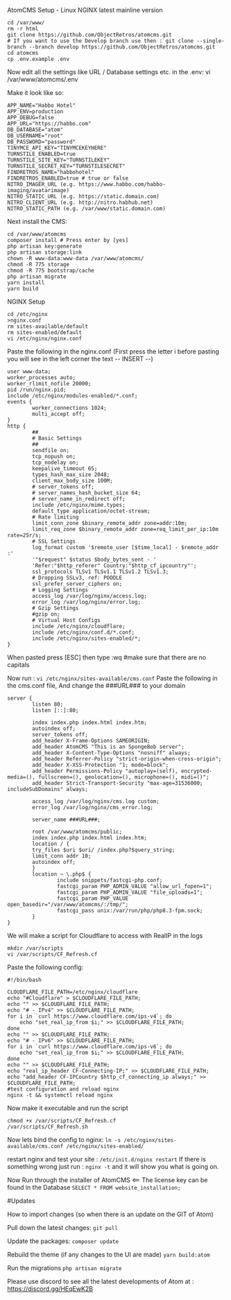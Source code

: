 AtomCMS Setup - Linux NGINX latest mainline version

```
cd /var/www/
rm -r html
git clone https://github.com/ObjectRetros/atomcms.git
# If you want to use the Develop branch use then : git clone --single-branch --branch develop https://github.com/ObjectRetros/atomcms.git
cd atomcms
cp .env.example .env
```

Now edit all the settings like URL / Database settings etc. in the .env: vi /var/www/atomcms/.env

Make it look like so:
```
APP_NAME="Habbo Hotel"
APP_ENV=production
APP_DEBUG=false
APP_URL="https://habbo.com"
DB_DATABASE="atom"
DB_USERNAME="root"
DB_PASSWORD="password"
TINYMCE_API_KEY="TINYMCEKEYHERE"
TURNSTILE_ENABLED=true
TURNSTILE_SITE_KEY="TURNSTILEKEY"
TURNSTILE_SECRET_KEY="TURNSTILESECRET"
FINDRETROS_NAME="habbohotel"
FINDRETROS_ENABLED=true # true or false
NITRO_IMAGER_URL (e.g. https://www.habbo.com/habbo-imaging/avatarimage)
NITRO_STATIC_URL (e.g. https://static.domain.com)
NITRO_CLIENT_URL (e.g. http://nitro.habhub.net)
NITRO_STATIC_PATH (e.g. /var/www/static.domain.com)
```

Next install the CMS:
```
cd /var/www/atomcms
composer install # Press enter by [yes]
php artisan key:generate
php artisan storage:link
chown -R www-data:www-data /var/www/atomcms/
chmod -R 775 storage
chmod -R 775 bootstrap/cache
php artisan migrate
yarn install
yarn build
```

NGINX Setup
```
cd /etc/nginx
>nginx.conf
rm sites-available/default
rm sites-enabled/default
vi /etc/nginx/nginx.conf
```

Paste the following in the nginx.conf (First press the letter i before pasting you will see in the left corner the text -- INSERT --)
```
user www-data;
worker_processes auto;
worker_rlimit_nofile 20000;
pid /run/nginx.pid;
include /etc/nginx/modules-enabled/*.conf;
events {
        worker_connections 1024;
        multi_accept off;
}
http {
        ##
        # Basic Settings
        ##
        sendfile on;
        tcp_nopush on;
        tcp_nodelay on;
        keepalive_timeout 65;
        types_hash_max_size 2048;
        client_max_body_size 100M;
        # server_tokens off;
        # server_names_hash_bucket_size 64;
        # server_name_in_redirect off;
        include /etc/nginx/mime.types;
        default_type application/octet-stream;
        # Rate limiting
        limit_conn_zone $binary_remote_addr zone=addr:10m;
        limit_req_zone $binary_remote_addr zone=req_limit_per_ip:10m rate=25r/s;
        # SSL Settings
        log_format custom '$remote_user [$time_local] - $remote_addr :'
        '"$request" $status $body_bytes_sent - '
        'Refer:"$http_referer" Country:"$http_cf_ipcountry"';
        ssl_protocols TLSv1 TLSv1.1 TLSv1.2 TLSv1.3;
        # Dropping SSLv3, ref: POODLE
        ssl_prefer_server_ciphers on;
        # Logging Settings
        access_log /var/log/nginx/access.log;
        error_log /var/log/nginx/error.log;
        # Gzip Settings
        #gzip on;
        # Virtual Host Configs
        include /etc/nginx/cloudflare;
        include /etc/nginx/conf.d/*.conf;
        include /etc/nginx/sites-enabled/*;
}
```
When pasted press [ESC] then type :wq #make sure that there are no capitals

Now run : ```vi /etc/nginx/sites-available/cms.conf``` Paste the following in the cms.conf file, And change the ###URL### to your domain

```
server {
        listen 80;
        listen [::]:80;
        
        index index.php index.html index.htm;
        autoindex off;
        server_tokens off;
        add_header X-Frame-Options SAMEORIGIN;
        add_header AtomCMS "This is an SpongeBob server";
        add_header X-Content-Type-Options "nosniff" always;
        add_header Referrer-Policy "strict-origin-when-cross-origin";
        add_header X-XSS-Protection "1; mode=block";
        add_header Permissions-Policy "autoplay=(self), encrypted-media=(), fullscreen=(), geolocation=(), microphone=(), midi=()";
        add_header Strict-Transport-Security "max-age=31536000; includeSubDomains" always;
        
        access_log /var/log/nginx/cms.log custom;
        error_log /var/log/nginx/cms_error.log;

        server_name ###URL###;
        
        root /var/www/atomcms/public;
        index index.php index.html index.htm;
        location / {
        try_files $uri $uri/ /index.php?$query_string;
        limit_conn addr 10;
        autoindex off;
        }
        location ~ \.php$ {
                include snippets/fastcgi-php.conf;
                fastcgi_param PHP_ADMIN_VALUE "allow_url_fopen=1";
                fastcgi_param PHP_ADMIN_VALUE "file_uploads=1";
                fastcgi_param PHP_VALUE open_basedir="/var/www/atomcms/:/tmp/";
                fastcgi_pass unix:/var/run/php/php8.3-fpm.sock;
        }
}
```

We will make a script for Cloudflare to access with RealIP in the logs
```
mkdir /var/scripts
vi /var/scripts/CF_Refresh.cf
```

Paste the following config:
```
#!/bin/bash

CLOUDFLARE_FILE_PATH=/etc/nginx/cloudflare
echo "#Cloudflare" > $CLOUDFLARE_FILE_PATH;
echo "" >> $CLOUDFLARE_FILE_PATH;
echo "# - IPv4" >> $CLOUDFLARE_FILE_PATH;
for i in `curl https://www.cloudflare.com/ips-v4`; do
    echo "set_real_ip_from $i;" >> $CLOUDFLARE_FILE_PATH;
done
echo "" >> $CLOUDFLARE_FILE_PATH;
echo "# - IPv6" >> $CLOUDFLARE_FILE_PATH;
for i in `curl https://www.cloudflare.com/ips-v6`; do
    echo "set_real_ip_from $i;" >> $CLOUDFLARE_FILE_PATH;
done
echo "" >> $CLOUDFLARE_FILE_PATH;
echo "real_ip_header CF-Connecting-IP;" >> $CLOUDFLARE_FILE_PATH;
echo "add_header CF-IPCountry $http_cf_connecting_ip always;" >> $CLOUDFLARE_FILE_PATH;
#test configuration and reload nginx
nginx -t && systemctl reload nginx
```

Now make it executable and run the script
```
chmod +x /var/scripts/CF_Refresh.cf
/var/scripts/CF_Refresh.sh
```

Now lets bind the config to nginx:
```ln -s /etc/nginx/sites-available/cms.conf /etc/nginx/sites-enabled/```

restart nginx and test your site : ```/etc/init.d/nginx restart```
If there is something wrong just run : ```nginx -t``` and it will show you what is going on.

Now Run through the installer of AtomCMS <== The license key can be found in the Database ```SELECT * FROM website_installation;```

#Updates

How to import changes (so when there is an update on the GIT of Atom)

Pull down the latest changes:
```git pull```

Update the packages:
```composer update```

Rebuild the theme (if any changes to the UI are made)
```yarn build:atom```

Run the migrations
```php artisan migrate```

Please use discord to see all the latest developments of Atom at : https://discord.gg/HEqEwK2B
